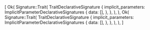 [
    Ok(
        Signature::Trait(
            TraitDeclarativeSignature {
                implicit_parameters: ImplicitParameterDeclarativeSignatures {
                    data: [],
                },
            },
        ),
    ),
    Ok(
        Signature::Trait(
            TraitDeclarativeSignature {
                implicit_parameters: ImplicitParameterDeclarativeSignatures {
                    data: [],
                },
            },
        ),
    ),
]